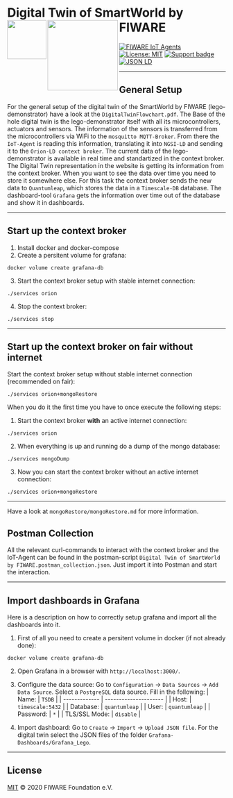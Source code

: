 # Digital Twin of SmartWorld by FIWARE [<img src="https://img.shields.io/badge/NGSI-LD-d6604d.svg" width="90"  align="left" />](https://www.etsi.org/deliver/etsi_gs/CIM/001_099/009/01.04.01_60/gs_cim009v010401p.pdf)[<img src="https://fiware.github.io/tutorials.IoT-Agent/img/fiware.png" align="left" width="162">](https://www.fiware.org/)<br/>

[![FIWARE IoT Agents](https://nexus.lab.fiware.org/repository/raw/public/badges/chapters/iot-agents.svg)](https://github.com/FIWARE/catalogue/blob/master/iot-agents/README.md)
[![License: MIT](https://img.shields.io/github/license/fiware/tutorials.Iot-Agent.svg)](https://opensource.org/licenses/MIT)
[![Support badge](https://img.shields.io/badge/tag-fiware-orange.svg?logo=stackoverflow)](https://stackoverflow.com/questions/tagged/fiware)
[![JSON LD](https://img.shields.io/badge/JSON--LD-1.1-f06f38.svg)](https://w3c.github.io/json-ld-syntax/)

---

## General Setup

For the general setup of the digital twin of the SmartWorld by FIWARE (lego-demonstrator) have a look at the ```DigitalTwinFlowchart.pdf```. The Base of the hole digital twin is the lego-demonstrator itself with all its microcontrollers, actuators and sensors. The information of the sensors is transferred from the microcontrollers via WiFi to the ```mosquitto MQTT-Broker```. From there the ```IoT-Agent``` is reading this information, translating it into ```NGSI-LD``` and sending it to the ```Orion-LD context broker```. The current data of the lego-demonstrator is available in real time and standartized in the context broker. The Digital Twin representation in the website is getting its information from the context broker. When you want to see the data over time you need to store it somewhere else. For this task the context broker sends the new data to ```Quantumleap```, which stores the data in a ```Timescale-DB``` database. The dashboard-tool ```Grafana``` gets the information over time out of the database and show it in dashboards.

---

## Start up the context broker

1. Install docker and docker-compose
2. Create a persitent volume for grafana:
```
docker volume create grafana-db
```
3. Start the context broker setup with stable internet connection:
```
./services orion
```
4. Stop the context broker:
```
./services stop
```

---

## Start up the context broker on fair without internet

Start the context broker setup without stable internet connection (recommended on fair):
```
./services orion+mongoRestore
```

When you do it the first time you have to once execute the following steps:
1. Start the context broker **with** an active internet connection:
```
./services orion
```
2. When everything is up and running do a dump of the mongo database:
```
./services mongoDump
```
3. Now you can start the context broker without an active internet connection:
```
./services orion+mongoRestore
```

---

Have a look at ```mongoRestore/mongoRestore.md``` for more information.

## Postman Collection
All the relevant curl-commands to interact with the context broker and the IoT-Agent can be found in the postman-script ```Digital Twin of SmartWorld by FIWARE.postman_collection.json```. Just import it into Postman and start the interaction.

---

## Import dashboards in Grafana
Here is a description on how to correctly setup grafana and import all the dashboards into it.

1. First of all you need to create a persitent volume in docker (if not already done):
```
docker volume create grafana-db
```
2. Open Grafana in a browser with ```http://localhost:3000/```.
3. Configure the data source: Go to ```Configuration``` -> ```Data Sources``` -> ```Add Data Source```. Select a ```PostgreSQL``` data source. Fill in the following:
| Name:         | ```TSDB```            |
| ------------- | --------------------- |
| Host:         | ```timescale:5432```  |
| Database:     | ```quantumleap```     |
| User:         | ```quantumleap```     |
| Password:     | ```*```               |
| TLS/SSL Mode: | ```disable```         |

4. Import dashboard: Go to ```Create``` -> ```Import``` -> ```Upload JSON file```.
For the digital twin select the JSON files of the folder ```Grafana-Dashboards/Grafana_Lego```.

---

## License

[MIT](LICENSE) © 2020 FIWARE Foundation e.V.
